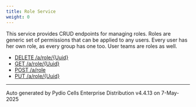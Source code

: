 ```yaml
---
title: Role Service
weight: 0
---
```








This service provides CRUD endpoints for managing roles. Roles are generic set of permissions that can be applied to any users. Every user has her own role, as every group has one too. User teams are roles as well.

* [DELETE /a/role/{Uuid}](../delete-a-role-uuid/)
* [GET /a/role/{Uuid}](../get-a-role-uuid/)
* [POST /a/role](../post-a-role/)
* [PUT /a/role/{Uuid}](../put-a-role-uuid/)

---
Auto generated by Pydio Cells Enterprise Distribution v4.4.13 on 7-May-2025
